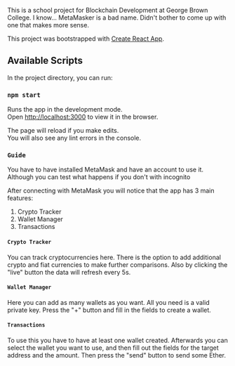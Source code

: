 This is a school project for Blockchain Development at George Brown College. I know... MetaMasker is a bad name. Didn't bother to come up with one that makes more sense.

This project was bootstrapped with [Create React App](https://github.com/facebook/create-react-app).

## Available Scripts

In the project directory, you can run:

### `npm start`

Runs the app in the development mode.<br>
Open [http://localhost:3000](http://localhost:3000) to view it in the browser.

The page will reload if you make edits.<br>
You will also see any lint errors in the console.

### `Guide`
You have to have installed MetaMask and have an account to use it. Although you can test what happens if you don't with incognito

After connecting with MetaMask you will notice that the app has 3 main features:
  1. Crypto Tracker
  2. Wallet Manager
  3. Transactions
 
#### `Crypto Tracker`
You can track cryptocurrencies here. There is the option to add additional crypto and fiat currencies to make further comparisons. Also by clicking the "live" button the data will refresh every 5s.

#### `Wallet Manager`
Here you can add as many wallets as you want. All you need is a valid private key. Press the "+" button and fill in the fields to create a wallet.

#### `Transactions`
To use this you have to have at least one wallet created. Afterwards you can select the wallet you want to use, and then fill out the fields for the target address and the amount. Then press the "send" button to send some Ether.
